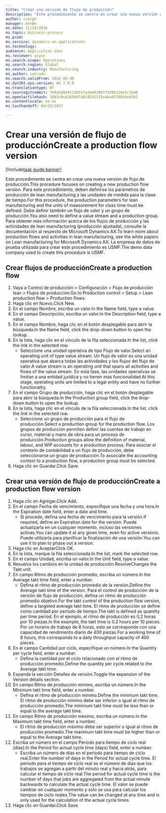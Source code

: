 ```yaml
--- 
title: "Crear una versión de flujo de producción"
description: "Este procedimiento se centra en crear una nueva versión de flujo de producción."
author: cvocph
manager: AnnBe
ms.date: 11/14/2016
ms.topic: business-process
ms.prod: 
ms.service: dynamics-ax-applications
ms.technology: 
audience: Application User
ms.reviewer: yuyus
ms.search.scope: Operations
ms.search.region: Global
ms.search.industry: Manufacturing
ms.author: conradv
ms.search.validFrom: 2016-06-30
ms.dyn365.ops.version: AX 7.0.0
ms.translationtype: HT
ms.sourcegitcommit: 7e0a5d044133b917a3eb9386773205218e5c1b40
ms.openlocfilehash: 58b3c9cd265b97a814541315e4ba8378010eb2b2
ms.contentlocale: es-es
ms.lasthandoff: 09/29/2017

---
```

# <a name="create-a-production-flow-version"></a><span data-ttu-id="c8973-103">Crear una versión de flujo de producción</span><span class="sxs-lookup"><span data-stu-id="c8973-103">Create a production flow version</span></span>

[!include[task guide banner](../../includes/task-guide-banner.md)]

<span data-ttu-id="c8973-104">Este procedimiento se centra en crear una nueva versión de flujo de producción.</span><span class="sxs-lookup"><span data-stu-id="c8973-104">This procedure focuses on creating a new production flow version.</span></span> <span data-ttu-id="c8973-105">Para este procedimiento, deben definirse los parámetros de producción de lean manufacturing y las unidades de medida para la clase de tiempo.</span><span class="sxs-lookup"><span data-stu-id="c8973-105">For this procedure, the production parameters for lean manufacturing and the units of measurement for class time must be defined.</span></span> <span data-ttu-id="c8973-106">Debe definir también un flujo de valor y un grupo de producción.</span><span class="sxs-lookup"><span data-stu-id="c8973-106">You also need to define a value stream and a production group.</span></span> <span data-ttu-id="c8973-107">Para obtener más información acerca de los flujos de producción y las actividades de lean manufacturing (producción ajustada), consulte la documentación al respecto de Microsoft Dynamics AX.</span><span class="sxs-lookup"><span data-stu-id="c8973-107">To learn more about production flows and activities in lean manufacturing, see the white papers on Lean manufacturing for Microsoft Dynamics AX.</span></span> <span data-ttu-id="c8973-108">La empresa de datos de prueba utilizada para crear este procedimiento es USMF.</span><span class="sxs-lookup"><span data-stu-id="c8973-108">The demo data company used to create this procedure is USMF.</span></span>


## <a name="create-a-production-flow"></a><span data-ttu-id="c8973-109">Crear flujos de producción</span><span class="sxs-lookup"><span data-stu-id="c8973-109">Create a production flow</span></span>
1. <span data-ttu-id="c8973-110">Vaya a Control de producción > Configuración > Flujo de producción lean > Flujos de producción.</span><span class="sxs-lookup"><span data-stu-id="c8973-110">Go to Production control > Setup > Lean production flow > Production flows.</span></span>
2. <span data-ttu-id="c8973-111">Haga clic en Nuevo.</span><span class="sxs-lookup"><span data-stu-id="c8973-111">Click New.</span></span>
3. <span data-ttu-id="c8973-112">En el campo Nombre, escriba un valor.</span><span class="sxs-lookup"><span data-stu-id="c8973-112">In the Name field, type a value.</span></span>
4. <span data-ttu-id="c8973-113">En el campo Descripción, escriba un valor.</span><span class="sxs-lookup"><span data-stu-id="c8973-113">In the Description field, type a value.</span></span>
5. <span data-ttu-id="c8973-114">En el campo Nombre, haga clic en el botón desplegable para abrir la búsqueda.</span><span class="sxs-lookup"><span data-stu-id="c8973-114">In the Name field, click the drop-down button to open the lookup.</span></span>
6. <span data-ttu-id="c8973-115">En la lista, haga clic en el vínculo de la fila seleccionada.</span><span class="sxs-lookup"><span data-stu-id="c8973-115">In the list, click the link in the selected row.</span></span>
    * <span data-ttu-id="c8973-116">Seleccione una unidad operativa de tipo Flujo de valor.</span><span class="sxs-lookup"><span data-stu-id="c8973-116">Select an operating unit of type value stream.</span></span> <span data-ttu-id="c8973-117">Un flujo de valor es una unidad operativa que abarca todas las actividades y los flujos del flujo de valor.</span><span class="sxs-lookup"><span data-stu-id="c8973-117">A value stream is an operating unit that spans all activities and flows of the value stream.</span></span> <span data-ttu-id="c8973-118">En esta fase, las unidades operativas se limitan a una entidad jurídica y no tienen más funcionalidad.</span><span class="sxs-lookup"><span data-stu-id="c8973-118">At this stage, operating units are limited to a legal entity and have no further functionality.</span></span>  
7. <span data-ttu-id="c8973-119">En el campo Grupo de producción, haga clic en el botón desplegable para abrir la búsqueda.</span><span class="sxs-lookup"><span data-stu-id="c8973-119">In the Production group field, click the drop-down button to open the lookup.</span></span>
8. <span data-ttu-id="c8973-120">En la lista, haga clic en el vínculo de la fila seleccionada.</span><span class="sxs-lookup"><span data-stu-id="c8973-120">In the list, click the link in the selected row.</span></span>
    * <span data-ttu-id="c8973-121">Seleccione un grupo de producción para el flujo de producción.</span><span class="sxs-lookup"><span data-stu-id="c8973-121">Select a production group for the production flow.</span></span> <span data-ttu-id="c8973-122">Los grupos de producción permiten definir las cuentas de trabajo en curso, material y mano de obra para un proceso de producción.</span><span class="sxs-lookup"><span data-stu-id="c8973-122">Production groups allow the definition of material, labour, and WIP accounts for a production process.</span></span> <span data-ttu-id="c8973-123">Para asociar el contexto de contabilidad a un flujo de producción, debe seleccionarse un grupo de producción.</span><span class="sxs-lookup"><span data-stu-id="c8973-123">To associate the accounting context to a production flow, a production group must be selected.</span></span>  
9. <span data-ttu-id="c8973-124">Haga clic en Guardar.</span><span class="sxs-lookup"><span data-stu-id="c8973-124">Click Save.</span></span>

## <a name="create-a-production-flow-version"></a><span data-ttu-id="c8973-125">Crear una versión de flujo de producción</span><span class="sxs-lookup"><span data-stu-id="c8973-125">Create a production flow version</span></span>
1. <span data-ttu-id="c8973-126">Haga clic en Agregar.</span><span class="sxs-lookup"><span data-stu-id="c8973-126">Click Add.</span></span>
2. <span data-ttu-id="c8973-127">En el campo Fecha de vencimiento, especifique una fecha y una hora.</span><span class="sxs-lookup"><span data-stu-id="c8973-127">In the Expiration date field, enter a date and time.</span></span>
    * <span data-ttu-id="c8973-128">Si procede, defina una fecha de vencimiento para la versión.</span><span class="sxs-lookup"><span data-stu-id="c8973-128">If required, define an Expiration date for the version.</span></span> <span data-ttu-id="c8973-129">Puede actualizarla en un cualquier momento, incluso las versiones activas.</span><span class="sxs-lookup"><span data-stu-id="c8973-129">You can update it at any given time, even for active versions.</span></span> <span data-ttu-id="c8973-130">Puede utilizarla para planificar la finalización de una versión.</span><span class="sxs-lookup"><span data-stu-id="c8973-130">You can use it to plan to phase out a version.</span></span>  
3. <span data-ttu-id="c8973-131">Haga clic en Aceptar</span><span class="sxs-lookup"><span data-stu-id="c8973-131">Click OK.</span></span>
4. <span data-ttu-id="c8973-132">En la lista, marque la fila seleccionada.</span><span class="sxs-lookup"><span data-stu-id="c8973-132">In the list, mark the selected row.</span></span>
5. <span data-ttu-id="c8973-133">En el campo Unidad, escriba un valor.</span><span class="sxs-lookup"><span data-stu-id="c8973-133">In the Unit field, type a value.</span></span>
6. <span data-ttu-id="c8973-134">Resuelva los cambios en la unidad de producción.</span><span class="sxs-lookup"><span data-stu-id="c8973-134">ResolveChanges the Takt unit.</span></span>
7. <span data-ttu-id="c8973-135">En campo Ritmo de producción promedio, escriba un número.</span><span class="sxs-lookup"><span data-stu-id="c8973-135">In the Average takt time field, enter a number.</span></span>
    * <span data-ttu-id="c8973-136">Defina el ritmo de producción promedio de la versión.</span><span class="sxs-lookup"><span data-stu-id="c8973-136">Define the Average takt time of the version.</span></span> <span data-ttu-id="c8973-137">Para el control de producción de la versión de flujo de producción, defina un ritmo de producción promedio objetivo.</span><span class="sxs-lookup"><span data-stu-id="c8973-137">For the takt control of the production flow version, define a targeted average takt time.</span></span> <span data-ttu-id="c8973-138">El ritmo de producción se define como cantidad por período de tiempo.</span><span class="sxs-lookup"><span data-stu-id="c8973-138">The takt is defined as quantity per time period.</span></span> <span data-ttu-id="c8973-139">En el ejemplo, el ritmo de producción es 0,2 horas por 10 piezas.</span><span class="sxs-lookup"><span data-stu-id="c8973-139">In the example, the takt time is 0.2 hours per 10 pieces.</span></span> <span data-ttu-id="c8973-140">Por un horario de trabajo de 8 horas, esto se corresponde con una capacidad de rendimiento diario de 400 piezas.</span><span class="sxs-lookup"><span data-stu-id="c8973-140">For a working time of 8 hours, this corresponds to a daily throughput capacity of 400 pieces.</span></span>  
8. <span data-ttu-id="c8973-141">En el campo Cantidad por ciclo, especifique un número.</span><span class="sxs-lookup"><span data-stu-id="c8973-141">In the Quantity per cycle field, enter a number.</span></span>
    * <span data-ttu-id="c8973-142">Defina la cantidad por el ciclo relacionado con el ritmo de producción promedio.</span><span class="sxs-lookup"><span data-stu-id="c8973-142">Define the quantity per cycle related to the Average takt time.</span></span>  
9. <span data-ttu-id="c8973-143">Expanda la sección Detalles de versión.</span><span class="sxs-lookup"><span data-stu-id="c8973-143">Toggle the expansion of the Version details section.</span></span>
10. <span data-ttu-id="c8973-144">En campo Ritmo de producción mínimo, escriba un número.</span><span class="sxs-lookup"><span data-stu-id="c8973-144">In the Minimum takt time field, enter a number.</span></span>
    * <span data-ttu-id="c8973-145">Defina el ritmo de producción mínimo.</span><span class="sxs-lookup"><span data-stu-id="c8973-145">Define the minimum takt time.</span></span> <span data-ttu-id="c8973-146">El ritmo de producción mínimo debe ser inferior o igual al ritmo de producción promedio.</span><span class="sxs-lookup"><span data-stu-id="c8973-146">The minimum takt time must be less than or equal to the average takt time.</span></span>  
11. <span data-ttu-id="c8973-147">En campo Ritmo de producción máximo, escriba un número.</span><span class="sxs-lookup"><span data-stu-id="c8973-147">In the Maximum takt time field, enter a number.</span></span>
    * <span data-ttu-id="c8973-148">El ritmo de producción máximo debe ser superior o igual al ritmo de producción promedio.</span><span class="sxs-lookup"><span data-stu-id="c8973-148">The maximum takt time must be higher than or equal to the Average takt time.</span></span>  
12. <span data-ttu-id="c8973-149">Escriba un número en el campo Período para tiempo de ciclo real (días).</span><span class="sxs-lookup"><span data-stu-id="c8973-149">In the Period for actual cycle time (days) field, enter a number.</span></span>
    * <span data-ttu-id="c8973-150">Escriba un número de días en el período para tiempo de ciclo real.</span><span class="sxs-lookup"><span data-stu-id="c8973-150">Enter the number of days in the Period for actual cycle time.</span></span> <span data-ttu-id="c8973-151">El período para el tiempo de ciclo real es el número de días que los trabajos se agregan a partir del minuto real y hacia atrás, para calcular el tiempo de ciclo real.</span><span class="sxs-lookup"><span data-stu-id="c8973-151">The period for actual cycle time is the number of days that jobs are aggregated from the actual minute backwards to calculate the actual cycle time.</span></span> <span data-ttu-id="c8973-152">El valor se puede cambiar en cualquier momento y solo se usa para calcular los tiempos de ciclo reales.</span><span class="sxs-lookup"><span data-stu-id="c8973-152">The value can be changed at any time and is only used for the calculation of the actual cycle times.</span></span>  
13. <span data-ttu-id="c8973-153">Haga clic en Guardar.</span><span class="sxs-lookup"><span data-stu-id="c8973-153">Click Save.</span></span>


